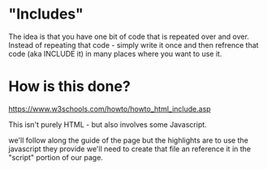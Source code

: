 # "Includes" 

The idea is that you have one bit of code that is repeated over and over. 
Instead of repeating that code - simply write it once and then refrence that code (aka INCLUDE it) in many places where you want to use it. 

# How is this done? 
https://www.w3schools.com/howto/howto_html_include.asp

This isn't purely HTML - but also involves some Javascript.   

we'll follow along the guide of the page but the highlights are to use the javascript they provide we'll need to create that file an reference it in the "script" portion of our page. 
